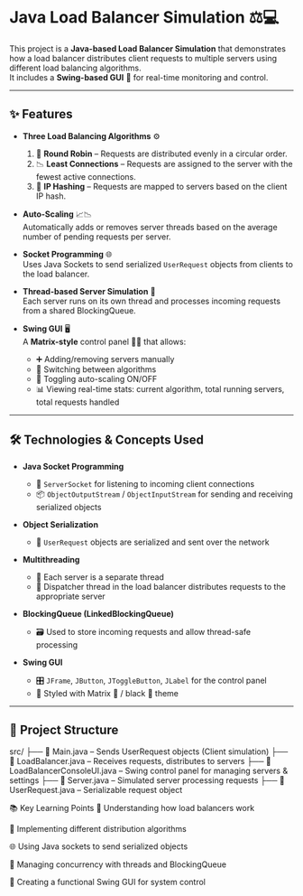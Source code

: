 # Java Load Balancer Simulation ⚖️💻

This project is a **Java-based Load Balancer Simulation** that demonstrates how a load balancer distributes client requests to multiple servers using different load balancing algorithms.  
It includes a **Swing-based GUI** 🎨 for real-time monitoring and control.

---

## ✨ Features

- **Three Load Balancing Algorithms** ⚙️  
  1. 🔄 **Round Robin** – Requests are distributed evenly in a circular order.  
  2. 📉 **Least Connections** – Requests are assigned to the server with the fewest active connections.  
  3. 🔢 **IP Hashing** – Requests are mapped to servers based on the client IP hash.  

- **Auto-Scaling** 📈📉  
  Automatically adds or removes server threads based on the average number of pending requests per server.  

- **Socket Programming** 🌐  
  Uses Java Sockets to send serialized `UserRequest` objects from clients to the load balancer.  

- **Thread-based Server Simulation** 🧵  
  Each server runs on its own thread and processes incoming requests from a shared BlockingQueue.  

- **Swing GUI** 🖥️  
  A **Matrix-style** control panel 💚🖤 that allows:  
    * ➕ Adding/removing servers manually  
    * 🔄 Switching between algorithms  
    * 🚀 Toggling auto-scaling ON/OFF  
    * 📊 Viewing real-time stats: current algorithm, total running servers, total requests handled  

---

## 🛠 Technologies & Concepts Used

- **Java Socket Programming**  
  * 📡 `ServerSocket` for listening to incoming client connections  
  * 📦 `ObjectOutputStream` / `ObjectInputStream` for sending and receiving serialized objects  

- **Object Serialization**  
  * 📄 `UserRequest` objects are serialized and sent over the network  

- **Multithreading**  
  * 🧵 Each server is a separate thread  
  * 🚚 Dispatcher thread in the load balancer distributes requests to the appropriate server  

- **BlockingQueue (LinkedBlockingQueue)**  
  * 🗃️ Used to store incoming requests and allow thread-safe processing  

- **Swing GUI**  
  * 🎛️ `JFrame`, `JButton`, `JToggleButton`, `JLabel` for the control panel  
  * 🎨 Styled with Matrix 💚 / black 🖤 theme  

---

## 📂 Project Structure
src/
├── 📄 Main.java – Sends UserRequest objects (Client simulation)
├── 📄 LoadBalancer.java – Receives requests, distributes to servers
├── 📄 LoadBalancerConsoleUI.java – Swing control panel for managing servers & settings
├── 📄 Server.java – Simulated server processing requests
├── 📄 UserRequest.java – Serializable request object

📚 Key Learning Points
🧠 Understanding how load balancers work

🔄 Implementing different distribution algorithms

🌐 Using Java sockets to send serialized objects

🧵 Managing concurrency with threads and BlockingQueue

🎨 Creating a functional Swing GUI for system control

